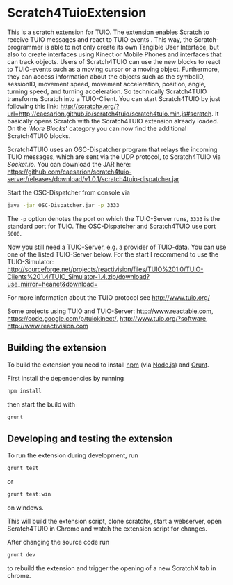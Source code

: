 # Scratch4TuioExtension

This is a scratch extension for TUIO. The extension enables Scratch to receive
TUIO messages and react to TUIO events . This way, the Scratch-programmer is
able to not only create its own Tangible User Interface, but also to create
interfaces using Kinect or Mobile Phones and interfaces that can track objects.
Users of Scratch4TUIO can use the new blocks to react to TUIO-events such as a
moving cursor or a moving object. Furthermore, they can access information about
the objects such as the symbolID, sessionID, movement speed, movement
acceleration, position, angle, turning speed, and turning acceleration. So
technically Scratch4TUIO transforms Scratch into a TUIO-Client. You can start
Scratch4TUIO by just following this link:
<http://scratchx.org/?url=http://caesarion.github.io/scratch4tuio/scratch4tuio.min.js#scratch>.
It basically opens Scratch with the Scratch4TUIO extension already loaded. On
the '_More Blocks_' category you can now find the additional Scratch4TUIO
blocks.

Scratch4TUIO uses an OSC-Dispatcher program that relays the incoming TUIO
messages, which are sent via the UDP protocol, to Scratch4TUIO via _Socket.io_.
You can download the JAR here:
<https://github.com/caesarion/scratch4tuio-server/releases/download/v1.0.1/scratch4tuio-dispatcher.jar>

Start the OSC-Dispatcher from console via

```bash
java -jar OSC-Dispatcher.jar -p 3333
```

The `-p` option denotes the port on which the TUIO-Server runs, `3333` is the
standard port for TUIO. The OSC-Dispatcher and Scratch4TUIO use port
`5000`.

Now you still need a TUIO-Server, e.g. a provider of TUIO-data. You can use one
of the listed TUIO-Server below. For the start I recommend to use the
TUIO-Simulator: <http://sourceforge.net/projects/reactivision/files/TUIO%201.0/TUIO-Clients%201.4/TUIO_Simulator-1.4.zip/download?use_mirror=heanet&download=>

For more information about the TUIO protocol see <http://www.tuio.org/>

Some projects using TUIO and TUIO-Server: <http://www.reactable.com>, <https://code.google.com/p/tuiokinect/>, <http://www.tuio.org/?software>, <http://www.reactivision.com>

## Building the extension

To build the extension you need to install [npm](https://www.npmjs.com/) (via
[Node.js](https://nodejs.org/en/download/)) and [Grunt](http://gruntjs.com/installing-grunt).

First install the dependencies by running

```bash
npm install
```

then start the build with

```bash
grunt
```

## Developing and testing the extension

To run the extension during development, run

```bash
grunt test
```

or

```bash
grunt test:win
```

on windows.

This will build the extension script, clone scratchx, start a webserver,
open Scratch4TUIO in Chrome and watch the extension script for changes.

After changing the source code run

```bash
grunt dev
```

to rebuild the extension and trigger the opening of a new ScratchX tab in chrome.
